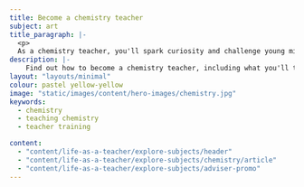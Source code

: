 ```yaml
---
title: Become a chemistry teacher
subject: art
title_paragraph: |-
  <p>
  As a chemistry teacher, you'll spark curiosity and challenge young minds to explore the fundamental principles that govern our world. You'll inspire students to question, experiment, and discover, fuelling their passion for science.</p>
description: |-
    Find out how to become a chemistry teacher, including what you'll teach and what funding is available to help you train.
layout: "layouts/minimal"
colour: pastel yellow-yellow
image: "static/images/content/hero-images/chemistry.jpg"
keywords:
  - chemistry
  - teaching chemistry
  - teacher training

content:
  - "content/life-as-a-teacher/explore-subjects/header"
  - "content/life-as-a-teacher/explore-subjects/chemistry/article"
  - "content/life-as-a-teacher/explore-subjects/adviser-promo"
---
```

